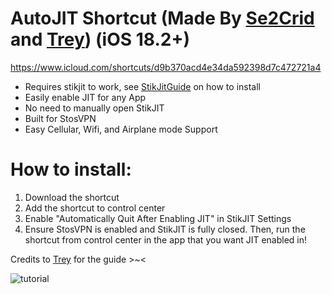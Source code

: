 # AutoJIT Shortcut (Made By [Se2Crid](https://github.com/se2crid) and [Trey](https://github.com/TreyHam27)) (iOS 18.2+)
https://www.icloud.com/shortcuts/d9b370acd4e34da592398d7c472721a4
- Requires stikjit to work, see [StikJitGuide](https://github.com/daisuke1227/guide-to-use-StikJIT/blob/main/StikJIT.md) on how to install
- Easily enable JIT for any App
- No need to manually open StikJIT
- Built for StosVPN
- Easy Cellular, Wifi, and Airplane mode Support

# How to install:
1. Download the shortcut
2. Add the shortcut to control center
3. Enable "Automatically Quit After Enabling JIT" in StikJIT Settings
4. Ensure StosVPN is enabled and StikJIT is fully closed. Then, run the shortcut from control center in the app that you want JIT enabled in!

Credits to [Trey](https://github.com/TreyHam27) for the guide >~<

![tutorial](https://raw.githubusercontent.com/daisuke1227/guide-to-use-StikJIT/refs/heads/main/AutoJITGuides/AutoJIT.gif)
